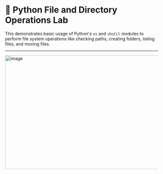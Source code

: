 # 🐍 Python File and Directory Operations Lab

This demonstrates basic usage of Python's `os` and `shutil` modules to perform file system operations like checking paths, creating folders, listing files, and moving files.

---

<img width="1019" height="376" alt="image" src="https://github.com/user-attachments/assets/7af8aaaa-bec8-4692-90f4-cbac9c143645" />
